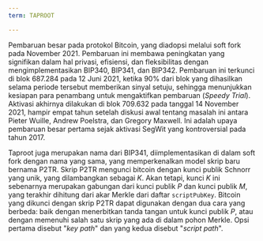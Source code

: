 ```yaml
---
term: TAPROOT

---
```

Pembaruan besar pada protokol Bitcoin, yang diadopsi melalui soft fork pada November 2021. Pembaruan ini membawa peningkatan yang signifikan dalam hal privasi, efisiensi, dan fleksibilitas dengan mengimplementasikan BIP340, BIP341, dan BIP342. Pembaruan ini terkunci di blok 687.284 pada 12 Juni 2021, ketika 90% dari blok yang dihasilkan selama periode tersebut memberikan sinyal setuju, sehingga menunjukkan kesiapan para penambang untuk mengaktifkan pembaruan (*Speedy Trial*). Aktivasi akhirnya dilakukan di blok 709.632 pada tanggal 14 November 2021, hampir empat tahun setelah diskusi awal tentang masalah ini antara Pieter Wuille, Andrew Poelstra, dan Gregory Maxwell. Ini adalah upaya pembaruan besar pertama sejak aktivasi SegWit yang kontroversial pada tahun 2017.

Taproot juga merupakan nama dari BIP341, diimplementasikan di dalam soft fork dengan nama yang sama, yang memperkenalkan model skrip baru bernama P2TR. Skrip P2TR mengunci bitcoin dengan kunci publik Schnorr yang unik, yang dilambangkan sebagai $K$. Akan tetapi, kunci $K$ ini sebenarnya merupakan gabungan dari kunci publik $P$ dan kunci publik $M$, yang terakhir dihitung dari akar Merkle dari daftar `scriptPubKey`. Bitcoin yang dikunci dengan skrip P2TR dapat digunakan dengan dua cara yang berbeda: baik dengan menerbitkan tanda tangan untuk kunci publik $P$, atau dengan memenuhi salah satu skrip yang ada di dalam pohon Merkle. Opsi pertama disebut "*key path*" dan yang kedua disebut "*script path*".